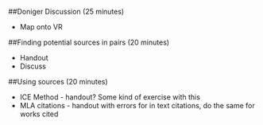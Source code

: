 ##Doniger Discussion (25 minutes)
- Map onto VR

##Finding potential sources in pairs (20 minutes)
- Handout
- Discuss

##Using sources (20 minutes)
- ICE Method - handout? Some kind of exercise with this
- MLA citations - handout with errors for in text citations, do the same for works cited
